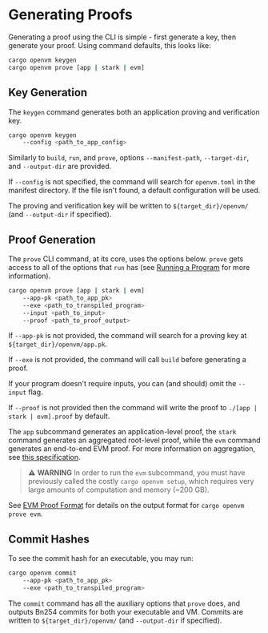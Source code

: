 # Generating Proofs

Generating a proof using the CLI is simple - first generate a key, then generate your proof. Using command defaults, this looks like:

```bash
cargo openvm keygen
cargo openvm prove [app | stark | evm]
```

## Key Generation

The `keygen` command generates both an application proving and verification key.

```bash
cargo openvm keygen
    --config <path_to_app_config>
```

Similarly to `build`, `run`, and `prove`, options `--manifest-path`, `--target-dir`, and `--output-dir` are provided.

If `--config` is not specified, the command will search for `openvm.toml` in the manifest directory. If the file isn't found, a default configuration will be used.

The proving and verification key will be written to `${target_dir}/openvm/` (and `--output-dir` if specified).

## Proof Generation

The `prove` CLI command, at its core, uses the options below. `prove` gets access to all of the options that `run` has (see [Running a Program](../writing-apps/run.md) for more information).

```bash
cargo openvm prove [app | stark | evm]
    --app-pk <path_to_app_pk>
    --exe <path_to_transpiled_program>
    --input <path_to_input>
    --proof <path_to_proof_output>
```

If `--app-pk` is not provided, the command will search for a proving key at `${target_dir}/openvm/app.pk`.

If `--exe` is not provided, the command will call `build` before generating a proof.

If your program doesn't require inputs, you can (and should) omit the `--input` flag.

If `--proof` is not provided then the command will write the proof to `./[app | stark | evm].proof` by default.


The `app` subcommand generates an application-level proof, the `stark` command generates an aggregated root-level proof, while the `evm` command generates an end-to-end EVM proof. For more information on aggregation, see [this specification](https://github.com/openvm-org/openvm/blob/bf8df90b13f4e80bb76dbb71f255a12154c84838/docs/specs/continuations.md).

> ⚠️ **WARNING**
> In order to run the `evm` subcommand, you must have previously called the costly `cargo openvm setup`, which requires very large amounts of computation and memory (~200 GB).

See [EVM Proof Format](./verify.md#evm-proof-json-format) for details on the output format for `cargo openvm prove evm`.

## Commit Hashes

To see the commit hash for an executable, you may run:

```bash
cargo openvm commit
    --app-pk <path_to_app_pk>
    --exe <path_to_transpiled_program>
```

The `commit` command has all the auxiliary options that `prove` does, and outputs Bn254 commits for both your executable and VM. Commits are written to `${target_dir}/openvm/` (and `--output-dir` if specified).
